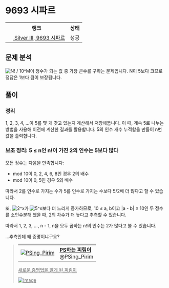 # 9693 시파르



<table>
  <tr>
    <th>랭크</th>
    <th>상태</th>
  </tr>
  <tr>
    <td>
      <a href="http://noj.am/9693">
        <img src="https://static.solved.ac/tier_small/8.svg" height="16px"/>
        Silver III, 9693 시파르
      </a>
    </td>
    <td>
      성공
    </td>
  </tr>
</table>



## 문제 분석

<img src="https://latex.codecogs.com/svg.latex?N!%20%2F%2010%5EM" alt="N! / 10^M" style="max-width:100%;" >이 정수가 되는 값 중 가장 큰수를 구하는 문제입니다.
N이 5보다 크므로 정답은 1보다 큼이 보장됩니다.

## 풀이

### 정리

1, 2, 3, 4, ...이 5를 몇 개 갖고 있는지 계산해서 저장해둡니다.
이 때, 계속 5로 나누는 방법을 사용해 이전에 계산한 결과를 활용합니다.
5의 인수 개수 누적합을 만들어 n번 값을 출력합니다.

### 보조 정리: 5 ≤ n인 n!이 가진 2의 인수는 5보다 많다

모든 정수는 다음을 만족합니다:

- mod 10이 0, 2, 4, 6, 8인 경우 2의 배수
- mod 10이 0, 5인 경우 5의 배수

따라서 2를 인수로 가지는 수가 5를 인수로 가지는 수보다 5/2배 더 많다고 할 수 있습니다.

또, <img src="https://latex.codecogs.com/svg.latex?2%5Ex" alt="2^x" style="max-width:100%;" >가 <img src="https://latex.codecogs.com/svg.latex?5%5Ex" alt="5^x" style="max-width:100%;" >보다 더 느리게 증가하므로,
10 ≤ a, b이고 |a - b| ≤ 10인 두 정수를 소인수분해 했을 때, 2의 차수가 더 높다고 추측할 수 있습니다.

따라서 1, 2, 3, ..., n - 1, n을 모두 곱하는 n!의 인수는 2가 많다고 볼 수 있습니다.

...추측인데 왜 증명이냐구요?



<a href="https://twitter.com/PSing_Pirim/status/1228871684825858055">

> <table><tr><td><img src="https://pbs.twimg.com/profile_images/1227442623327150080/QYE5fpZ2_normal.png" alt="PSing_Pirim"></td><td><b>PS하는 피림이</b><br>@PSing_Pirim</td></tr></table>
> 
> 새로운 증명법을 알게 된 피림이
>
> ![Image](https://pbs.twimg.com/media/EQ3UR_KUYAAbJfA?format=png&name=small)

</a>


